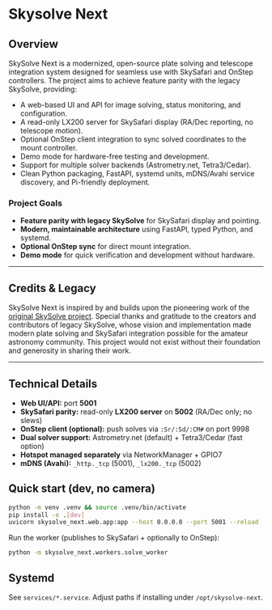 # Skysolve Next

## Overview

SkySolve Next is a modernized, open-source plate solving and telescope integration system designed for seamless use with SkySafari and OnStep controllers. The project aims to achieve feature parity with the legacy SkySolve, providing:

- A web-based UI and API for image solving, status monitoring, and configuration.
- A read-only LX200 server for SkySafari display (RA/Dec reporting, no telescope motion).
- Optional OnStep client integration to sync solved coordinates to the mount controller.
- Demo mode for hardware-free testing and development.
- Support for multiple solver backends (Astrometry.net, Tetra3/Cedar).
- Clean Python packaging, FastAPI, systemd units, mDNS/Avahi service discovery, and Pi-friendly deployment.

### Project Goals
- **Feature parity with legacy SkySolve** for SkySafari display and pointing.
- **Modern, maintainable architecture** using FastAPI, typed Python, and systemd.
- **Optional OnStep sync** for direct mount integration.
- **Demo mode** for quick verification and development without hardware.

---

## Credits & Legacy

SkySolve Next is inspired by and builds upon the pioneering work of the [original SkySolve project](https://github.com/githubdoe/skysolve). Special thanks and gratitude to the creators and contributors of legacy SkySolve, whose vision and implementation made modern plate solving and SkySafari integration possible for the amateur astronomy community. This project would not exist without their foundation and generosity in sharing their work.

---

## Technical Details

- **Web UI/API:** port **5001**
- **SkySafari parity:** read-only **LX200 server** on **5002** (RA/Dec only; no slews)
- **OnStep client (optional):** push solves via `:Sr/:Sd/:CM#` on port 9998
- **Dual solver support:** Astrometry.net (default) + Tetra3/Cedar (fast option)
- **Hotspot managed separately** via NetworkManager + GPIO7
- **mDNS (Avahi):** `_http._tcp` (5001), `_lx200._tcp` (5002)

## Quick start (dev, no camera)
```bash
python -m venv .venv && source .venv/bin/activate
pip install -e .[dev]
uvicorn skysolve_next.web.app:app --host 0.0.0.0 --port 5001 --reload
```
Run the worker (publishes to SkySafari + optionally to OnStep):
```bash
python -m skysolve_next.workers.solve_worker
```

## Systemd
See `services/*.service`. Adjust paths if installing under `/opt/skysolve-next`.
